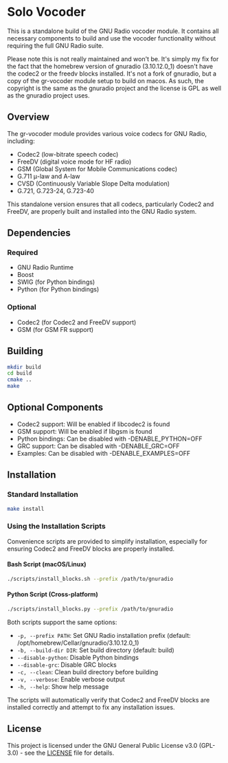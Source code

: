 # Solo Vocoder

This is a standalone build of the GNU Radio vocoder module. It contains all necessary components to build and use the vocoder functionality without requiring the full GNU Radio suite.

Please note this is not really maintained and won't be.  It's simply my fix for the fact that the homebrew version of gnuradio (3.10.12.0_1) doesn't have the codec2 or the freedv blocks installed.  It's not a fork of gnuradio, but a copy of the gr-vocoder module setup to build on macos.  As such, the copyright is the same as the gnuradio project and the license is GPL as well as the gnuradio project uses.  

## Overview

The gr-vocoder module provides various voice codecs for GNU Radio, including:

- Codec2 (low-bitrate speech codec)
- FreeDV (digital voice mode for HF radio)
- GSM (Global System for Mobile Communications codec)
- G.711 μ-law and A-law
- CVSD (Continuously Variable Slope Delta modulation)
- G.721, G.723-24, G.723-40

This standalone version ensures that all codecs, particularly Codec2 and FreeDV, are properly built and installed into the GNU Radio system.

## Dependencies

### Required
- GNU Radio Runtime
- Boost
- SWIG (for Python bindings)
- Python (for Python bindings)

### Optional
- Codec2 (for Codec2 and FreeDV support)
- GSM (for GSM FR support)

## Building

```bash
mkdir build
cd build
cmake ..
make
```

## Optional Components

- Codec2 support: Will be enabled if libcodec2 is found
- GSM support: Will be enabled if libgsm is found
- Python bindings: Can be disabled with -DENABLE_PYTHON=OFF
- GRC support: Can be disabled with -DENABLE_GRC=OFF
- Examples: Can be disabled with -DENABLE_EXAMPLES=OFF

## Installation

### Standard Installation

```bash
make install
```

### Using the Installation Scripts

Convenience scripts are provided to simplify installation, especially for ensuring Codec2 and FreeDV blocks are properly installed.

#### Bash Script (macOS/Linux)

```bash
./scripts/install_blocks.sh --prefix /path/to/gnuradio
```

#### Python Script (Cross-platform)

```bash
./scripts/install_blocks.py --prefix /path/to/gnuradio
```

Both scripts support the same options:

- `-p, --prefix PATH`: Set GNU Radio installation prefix (default: /opt/homebrew/Cellar/gnuradio/3.10.12.0_1)
- `-b, --build-dir DIR`: Set build directory (default: build)
- `--disable-python`: Disable Python bindings
- `--disable-grc`: Disable GRC blocks
- `-c, --clean`: Clean build directory before building
- `-v, --verbose`: Enable verbose output
- `-h, --help`: Show help message

The scripts will automatically verify that Codec2 and FreeDV blocks are installed correctly and attempt to fix any installation issues.

## License

This project is licensed under the GNU General Public License v3.0 (GPL-3.0) - see the [LICENSE](LICENSE) file for details.
